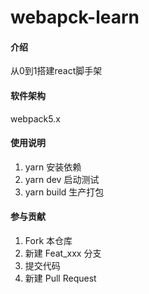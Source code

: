 # webapck-learn

#### 介绍
从0到1搭建react脚手架

#### 软件架构
webpack5.x

#### 使用说明

1.  yarn 安装依赖
2.  yarn dev 启动测试
3.  yarn build 生产打包

#### 参与贡献

1.  Fork 本仓库
2.  新建 Feat_xxx 分支
3.  提交代码
4.  新建 Pull Request
